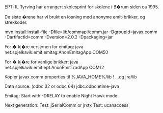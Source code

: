 EPT:
IL Tyrving har arrangert skolesprint for skolene i B�rum siden ca 1995.

De siste �rene har vi brukt en losning med anonyme emit-brikker, og strekkoder.

mvn install:install-file -Dfile=lib/commapi/comm.jar -DgroupId=javax.comm -DartifactId=comm -Dversion=2.0.3 -Dpackaging=jar


For � kj�re versjonen for emitag:
java net.spjelkavik.emit.emitag.AnonEmitagApp COM50

For � kj�re for vanlige brikker:
java net.spjelkavik.emit.ept.AnonEmitTradApp COM12

Kopier javax.comm.properties til %JAVA_HOME%/lib !
...og jre/lib

Data source: (odbc 32 or odbc 64)
jdbc:odbc:etime-java



Emitag:
Start with -DRELAY to enable Night Hawk mode.





Next generation:
Test: jSerialComm or jrxtx
Test: ucanaccess

